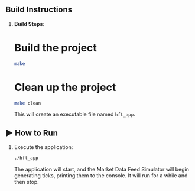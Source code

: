 ## Build Instructions

1.  **Build Steps**:
    # Build the project
    ```bash
    make
    ```
    # Clean up the project
    ```bash
    make clean
    ```
    This will create an executable file named `hft_app`. 

## ▶️ How to Run

1.  Execute the application:
    ```bash
    ./hft_app
    ```
    The application will start, and the Market Data Feed Simulator will begin generating ticks, printing them to the console. It will run for a while and then stop.